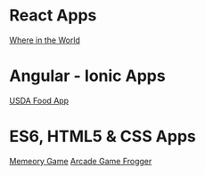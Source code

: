 
 # React Apps
 [Where in the World]( https://sgarciachavez.github.io/WhereInTheWorld/ "Where in the World")
 
 # Angular - Ionic Apps
 [USDA Food App](https://sgarciachavez.github.io/usdaFoodApp/ "USDA Food App")
 
 
 # ES6, HTML5 & CSS Apps
 [Memeory Game](https://sgarciachavez.github.io/MemoryGame/ "Memory Game")
 [Arcade Game Frogger](https://sgarciachavez.github.io/ArcadeGame/ "Frogger")
 


